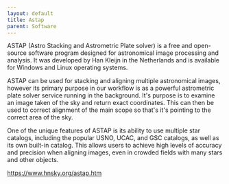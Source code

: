 ```yaml
---
layout: default
title: Astap
parent: Software
---
```

ASTAP (Astro Stacking and Astrometric Plate solver) is a free and open-source software program designed for astronomical image processing and analysis. It was developed by Han Kleijn in the Netherlands and is available for Windows and Linux operating systems.

ASTAP can be used for stacking and aligning multiple astronomical images, however its primary purpose in our workflow is as a powerful astrometric plate solver service running in the background. It's purpose is to examine an image taken of the sky and return exact coordinates. This can then be used to correct alignment of the main scope so that's it's pointing to the correct area of the sky.

One of the unique features of ASTAP is its ability to use multiple star catalogs, including the popular USNO, UCAC, and GSC catalogs, as well as its own built-in catalog. This allows users to achieve high levels of accuracy and precision when aligning images, even in crowded fields with many stars and other objects.

<https://www.hnsky.org/astap.htm>